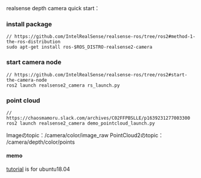 realsense depth camera quick start：

### install package
```
// https://github.com/IntelRealSense/realsense-ros/tree/ros2#method-1-the-ros-distribution
sudo apt-get install ros-$ROS_DISTRO-realsense2-camera
```

### start camera node
```
// https://github.com/IntelRealSense/realsense-ros/tree/ros2#start-the-camera-node
ros2 launch realsense2_camera rs_launch.py
```

### point cloud
```
// https://chaosmamoru.slack.com/archives/C02FFPBSLLE/p1639231277003300
ros2 launch realsense2_camera demo_pointcloud_launch.py
```

Imageのtopic：/camera/color/image_raw
PointCloud2のtopic： /camera/depth/color/points

#### memo   
[tutorial](https://intel.github.io/robot_devkit_doc/pages/install.html) is for ubuntu18.04 
